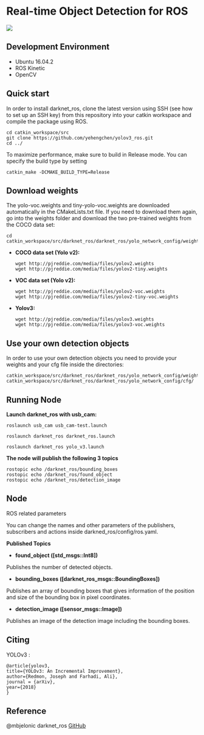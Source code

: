 # Real-time Object Detection for ROS 

![](https://github.com/yehengchen/yolov3_ros/blob/master/ros_yolov3_tiny.gif)

## Development Environment

- Ubuntu 16.04.2 
- ROS Kinetic
- OpenCV

## Quick start

In order to install darknet_ros, clone the latest version using SSH (see how to set up an SSH key) from this repository into your catkin workspace and compile the package using ROS.

    cd catkin_workspace/src
    git clone https://github.com/yehengchen/yolov3_ros.git
    cd ../
    
To maximize performance, make sure to build in Release mode. You can specify the build type by setting

    catkin_make -DCMAKE_BUILD_TYPE=Release
    
## Download weights

The yolo-voc.weights and tiny-yolo-voc.weights are downloaded automatically in the CMakeLists.txt file. If you need to download them again, go into the weights folder and download the two pre-trained weights from the COCO data set:

    cd catkin_workspace/src/darknet_ros/darknet_ros/yolo_network_config/weights/

* __COCO data set (Yolo v2):__

      wget http://pjreddie.com/media/files/yolov2.weights
      wget http://pjreddie.com/media/files/yolov2-tiny.weights

* __VOC data set (Yolo v2):__
        
      wget http://pjreddie.com/media/files/yolov2-voc.weights
      wget http://pjreddie.com/media/files/yolov2-tiny-voc.weights

* __Yolov3:__
        
      wget http://pjreddie.com/media/files/yolov3.weights
      wget http://pjreddie.com/media/files/yolov3-voc.weights

## Use your own detection objects

In order to use your own detection objects you need to provide your weights and your cfg file inside the directories:

    catkin_workspace/src/darknet_ros/darknet_ros/yolo_network_config/weights/
    catkin_workspace/src/darknet_ros/darknet_ros/yolo_network_config/cfg/

## Running Node

__Launch darknet_ros with usb_cam:__

    roslaunch usb_cam usb_cam-test.launch

    roslaunch darknet_ros darknet_ros.launch

    roslaunch darknet_ros yolo_v3.launch 

__The node will publish the following 3 topics__
    
    rostopic echo /darknet_ros/bounding_boxes
    rostopic echo /darknet_ros/found_object
    rostopic echo /darknet_ros/detection_image


## Node

ROS related parameters

You can change the names and other parameters of the publishers, subscribers and actions inside darkned_ros/config/ros.yaml.

__Published Topics__

* __found_object ([std_msgs::Int8])__

Publishes the number of detected objects.

* __bounding_boxes ([darknet_ros_msgs::BoundingBoxes])__

Publishes an array of bounding boxes that gives information of the position and size of the bounding box in pixel coordinates.

* __detection_image ([sensor_msgs::Image])__

Publishes an image of the detection image including the bounding boxes.

## Citing

YOLOv3 :

    @article{yolov3,
    title={YOLOv3: An Incremental Improvement},
    author={Redmon, Joseph and Farhadi, Ali},
    journal = {arXiv},
    year={2018}
    }
## Reference

@mbjelonic darknet_ros [GitHub](https://github.com/leggedrobotics/darknet_ros)



